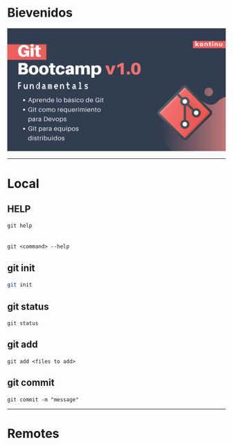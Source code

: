 # Bievenidos

![1](docs/bootcamp.png)

---

# Local 
## HELP

```
git help


git <command> --help
```

## git init

```bash
git init
```

## git status

```
git status
```


## git add

```
git add <files to add>
```

## git commit
```
git commit -m "message"
```

---
# Remotes